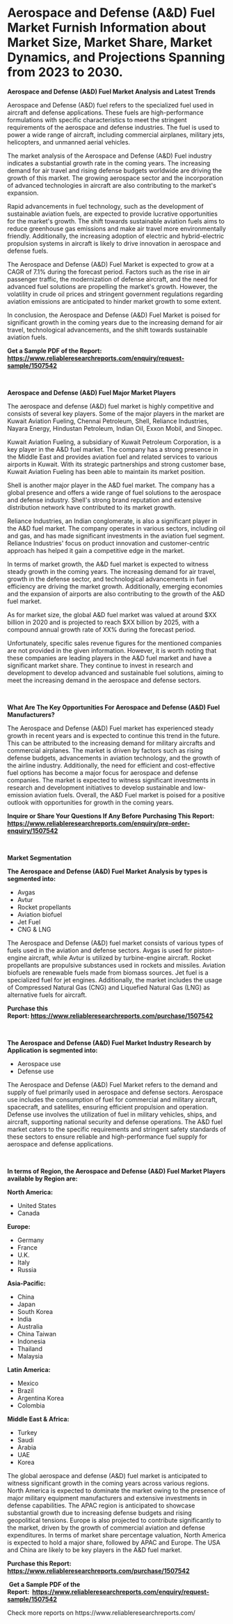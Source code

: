 <p><h1>Aerospace and Defense (A&D) Fuel Market Furnish Information about Market Size, Market Share, Market Dynamics, and Projections Spanning from 2023 to 2030.</h1></p><p><strong>Aerospace and Defense (A&D) Fuel Market Analysis and Latest Trends</strong></p>
<p><p>Aerospace and Defense (A&D) fuel refers to the specialized fuel used in aircraft and defense applications. These fuels are high-performance formulations with specific characteristics to meet the stringent requirements of the aerospace and defense industries. The fuel is used to power a wide range of aircraft, including commercial airplanes, military jets, helicopters, and unmanned aerial vehicles.</p><p>The market analysis of the Aerospace and Defense (A&D) Fuel industry indicates a substantial growth rate in the coming years. The increasing demand for air travel and rising defense budgets worldwide are driving the growth of this market. The growing aerospace sector and the incorporation of advanced technologies in aircraft are also contributing to the market's expansion.</p><p>Rapid advancements in fuel technology, such as the development of sustainable aviation fuels, are expected to provide lucrative opportunities for the market's growth. The shift towards sustainable aviation fuels aims to reduce greenhouse gas emissions and make air travel more environmentally friendly. Additionally, the increasing adoption of electric and hybrid-electric propulsion systems in aircraft is likely to drive innovation in aerospace and defense fuels.</p><p>The Aerospace and Defense (A&D) Fuel Market is expected to grow at a CAGR of 7.1% during the forecast period. Factors such as the rise in air passenger traffic, the modernization of defense aircraft, and the need for advanced fuel solutions are propelling the market's growth. However, the volatility in crude oil prices and stringent government regulations regarding aviation emissions are anticipated to hinder market growth to some extent.</p><p>In conclusion, the Aerospace and Defense (A&D) Fuel Market is poised for significant growth in the coming years due to the increasing demand for air travel, technological advancements, and the shift towards sustainable aviation fuels.</p></p>
<p><strong>Get a Sample PDF of the Report:&nbsp; <a href="https://www.reliableresearchreports.com/enquiry/request-sample/1507542">https://www.reliableresearchreports.com/enquiry/request-sample/1507542</a></strong></p>
<p>&nbsp;</p>
<p><strong>Aerospace and Defense (A&D) Fuel Major Market Players</strong></p>
<p><p>The aerospace and defense (A&D) fuel market is highly competitive and consists of several key players. Some of the major players in the market are Kuwait Aviation Fueling, Chennai Petroleum, Shell, Reliance Industries, Nayara Energy, Hindustan Petroleum, Indian Oil, Exxon Mobil, and Sinopec.</p><p>Kuwait Aviation Fueling, a subsidiary of Kuwait Petroleum Corporation, is a key player in the A&D fuel market. The company has a strong presence in the Middle East and provides aviation fuel and related services to various airports in Kuwait. With its strategic partnerships and strong customer base, Kuwait Aviation Fueling has been able to maintain its market position.</p><p>Shell is another major player in the A&D fuel market. The company has a global presence and offers a wide range of fuel solutions to the aerospace and defense industry. Shell's strong brand reputation and extensive distribution network have contributed to its market growth. </p><p>Reliance Industries, an Indian conglomerate, is also a significant player in the A&D fuel market. The company operates in various sectors, including oil and gas, and has made significant investments in the aviation fuel segment. Reliance Industries' focus on product innovation and customer-centric approach has helped it gain a competitive edge in the market.</p><p>In terms of market growth, the A&D fuel market is expected to witness steady growth in the coming years. The increasing demand for air travel, growth in the defense sector, and technological advancements in fuel efficiency are driving the market growth. Additionally, emerging economies and the expansion of airports are also contributing to the growth of the A&D fuel market.</p><p>As for market size, the global A&D fuel market was valued at around $XX billion in 2020 and is projected to reach $XX billion by 2025, with a compound annual growth rate of XX% during the forecast period.</p><p>Unfortunately, specific sales revenue figures for the mentioned companies are not provided in the given information. However, it is worth noting that these companies are leading players in the A&D fuel market and have a significant market share. They continue to invest in research and development to develop advanced and sustainable fuel solutions, aiming to meet the increasing demand in the aerospace and defense sectors.</p></p>
<p>&nbsp;</p>
<p><strong>What Are The Key Opportunities For Aerospace and Defense (A&D) Fuel Manufacturers?</strong></p>
<p><p>The Aerospace and Defense (A&D) Fuel market has experienced steady growth in recent years and is expected to continue this trend in the future. This can be attributed to the increasing demand for military aircrafts and commercial airplanes. The market is driven by factors such as rising defense budgets, advancements in aviation technology, and the growth of the airline industry. Additionally, the need for efficient and cost-effective fuel options has become a major focus for aerospace and defense companies. The market is expected to witness significant investments in research and development initiatives to develop sustainable and low-emission aviation fuels. Overall, the A&D Fuel market is poised for a positive outlook with opportunities for growth in the coming years.</p></p>
<p><strong>Inquire or Share Your Questions If Any Before Purchasing This Report: <a href="https://www.reliableresearchreports.com/enquiry/pre-order-enquiry/1507542">https://www.reliableresearchreports.com/enquiry/pre-order-enquiry/1507542</a></strong></p>
<p>&nbsp;</p>
<p><strong>Market Segmentation</strong></p>
<p><strong>The Aerospace and Defense (A&D) Fuel Market Analysis by types is segmented into:</strong></p>
<p><ul><li>Avgas</li><li>Avtur</li><li>Rocket propellants</li><li>Aviation biofuel</li><li>Jet Fuel</li><li>CNG & LNG</li></ul></p>
<p><p>The Aerospace and Defense (A&D) fuel market consists of various types of fuels used in the aviation and defense sectors. Avgas is used for piston-engine aircraft, while Avtur is utilized by turbine-engine aircraft. Rocket propellants are propulsive substances used in rockets and missiles. Aviation biofuels are renewable fuels made from biomass sources. Jet fuel is a specialized fuel for jet engines. Additionally, the market includes the usage of Compressed Natural Gas (CNG) and Liquefied Natural Gas (LNG) as alternative fuels for aircraft.</p></p>
<p><strong>Purchase this Report:&nbsp;<a href="https://www.reliableresearchreports.com/purchase/1507542">https://www.reliableresearchreports.com/purchase/1507542</a></strong></p>
<p>&nbsp;</p>
<p><strong>The Aerospace and Defense (A&D) Fuel Market Industry Research by Application is segmented into:</strong></p>
<p><ul><li>Aerospace use</li><li>Defense use</li></ul></p>
<p><p>The Aerospace and Defense (A&D) Fuel Market refers to the demand and supply of fuel primarily used in aerospace and defense sectors. Aerospace use includes the consumption of fuel for commercial and military aircraft, spacecraft, and satellites, ensuring efficient propulsion and operation. Defense use involves the utilization of fuel in military vehicles, ships, and aircraft, supporting national security and defense operations. The A&D fuel market caters to the specific requirements and stringent safety standards of these sectors to ensure reliable and high-performance fuel supply for aerospace and defense applications.</p></p>
<p>&nbsp;</p>
<p><strong>In terms of Region, the Aerospace and Defense (A&D) Fuel Market Players available by Region are:</strong></p>
<p>
    <p> <strong> North America: </strong>
        <ul>
            <li>United States</li>
            <li>Canada</li>
        </ul>
        </p> 
    <p> <strong> Europe: </strong>
        <ul>
            <li>Germany</li>
            <li>France</li>
            <li>U.K.</li>
            <li>Italy</li>
            <li>Russia</li>
        </ul>
        </p> 
    <p> <strong> Asia-Pacific: </strong>
        <ul>
            <li>China</li>
            <li>Japan</li>
            <li>South Korea</li>
            <li>India</li>
            <li>Australia</li>
            <li>China Taiwan</li>
            <li>Indonesia</li>
            <li>Thailand</li>
            <li>Malaysia</li>
        </ul>
        </p> 
    <p> <strong> Latin America: </strong>
        <ul>
            <li>Mexico</li>
            <li>Brazil</li>
            <li>Argentina Korea</li>
            <li>Colombia</li>
        </ul>
        </p> 
    <p> <strong> Middle East & Africa: </strong>
        <ul>
            <li>Turkey</li>
            <li>Saudi</li>
            <li>Arabia</li>
            <li>UAE</li>
            <li>Korea</li>
        </ul>
    </p>
    </p>
<p><p>The global aerospace and defense (A&D) fuel market is anticipated to witness significant growth in the coming years across various regions. North America is expected to dominate the market owing to the presence of major military equipment manufacturers and extensive investments in defense capabilities. The APAC region is anticipated to showcase substantial growth due to increasing defense budgets and rising geopolitical tensions. Europe is also projected to contribute significantly to the market, driven by the growth of commercial aviation and defense expenditures. In terms of market share percentage valuation, North America is expected to hold a major share, followed by APAC and Europe. The USA and China are likely to be key players in the A&D fuel market.</p></p>
<p><strong>Purchase this Report: <a href="https://www.reliableresearchreports.com/purchase/1507542">https://www.reliableresearchreports.com/purchase/1507542</a></strong></p>
<p>&nbsp;<strong>Get a Sample PDF of the Report:&nbsp;&nbsp;<a href="https://www.reliableresearchreports.com/enquiry/request-sample/1507542">https://www.reliableresearchreports.com/enquiry/request-sample/1507542</a></strong></p>
<p><strong></strong></p>
<p>Check more reports on https://www.reliableresearchreports.com/</p>